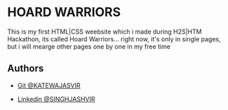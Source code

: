 
# HOARD WARRIORS

This is my first HTML|CSS weebsite which i made during H2S|HTM Hackathon,
its called Hoard Warriors...
right now, it's only in single pages, but i will mearge other pages one by one in my free time

## Authors

- [Git @KATEWAJASVIR](https://www.github.com/KATEWAJASVIR)

- [Linkedin @SINGHJASHVIR](https://www.linkedin.com/in/singhjashvir)

